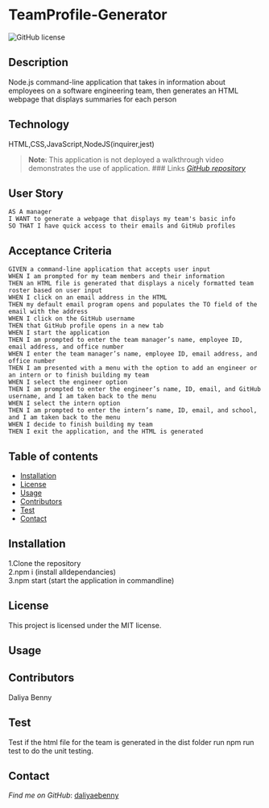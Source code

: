# TeamProfile-Generator

  ![GitHub license](https://img.shields.io/badge/license-MIT-blue.svg) 

  ## Description 
  Node.js command-line application that takes in information about employees on a software engineering team, then generates an HTML webpage that displays summaries for each person
  ## Technology
  HTML,CSS,JavaScript,NodeJS(inquirer,jest)
   > **Note**: This application is not deployed a walkthrough video demonstrates the use of application.
    ### Links 
    [*GitHub repository*](https://github.com/daliyaebenny/ReadMe-Generator.git)  
  ## User Story

    AS A manager
    I WANT to generate a webpage that displays my team's basic info
    SO THAT I have quick access to their emails and GitHub profiles
    
 ## Acceptance Criteria 

    GIVEN a command-line application that accepts user input
    WHEN I am prompted for my team members and their information
    THEN an HTML file is generated that displays a nicely formatted team roster based on user input
    WHEN I click on an email address in the HTML
    THEN my default email program opens and populates the TO field of the email with the address
    WHEN I click on the GitHub username
    THEN that GitHub profile opens in a new tab
    WHEN I start the application
    THEN I am prompted to enter the team manager’s name, employee ID, email address, and office number
    WHEN I enter the team manager’s name, employee ID, email address, and office number
    THEN I am presented with a menu with the option to add an engineer or an intern or to finish building my team
    WHEN I select the engineer option
    THEN I am prompted to enter the engineer’s name, ID, email, and GitHub username, and I am taken back to the menu
    WHEN I select the intern option
    THEN I am prompted to enter the intern’s name, ID, email, and school, and I am taken back to the menu
    WHEN I decide to finish building my team
    THEN I exit the application, and the HTML is generated

   
   ## Table of contents 

   * [Installation](#installation) 
   * [License](#license)    
   * [Usage](#usage)    
   * [Contributors](#contributors)    
   * [Test](#test)  
   * [Contact](#contact)

  ## Installation
  1.Clone the repository     
  2.npm i (install alldependancies)    
  3.npm start (start the application in commandline)    
  ## License
  This project is licensed under the MIT license.
  ## Usage
      
  ## Contributors
  Daliya Benny    
  ## Test
  Test if the html file for the team is generated in the dist folder
  run npm run test to do the unit testing.
  
  ## Contact
  *Find me on GitHub*: [daliyaebenny](https://github.com/daliyaebenny)    
  
  